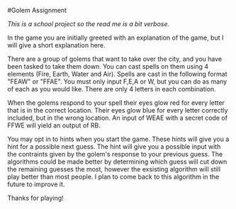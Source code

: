 #Golem Assignment
 
*This is a school project so the read me is a bit verbose.*

In the game you are initially greeted with an explanation of the game, but I will give a short explanation here.

There are a group of golems that want to take over the city, and you have been tasked to take them down. You can cast spells on them using 4 elements (Fire, Earth, Water and Air). Spells are cast in the following format "FEAW" or "FFAE". You must only input F,E,A or W, but you can do as many of each as you would like. There are only 4 letters in each combination. 

When the golems respond to your spell their eyes glow red for every letter that is in the correct location. Their eyes glow blue for every letter correctly included, but in the wrong location. An input of WEAE with a secret code of FFWE will yield an output of RB. 

You may opt in to hints when you start the game. These hints will give you a hint for a possible next guess. The hint will give you a possible input with the contraints given by the golem's response to your previous guess. The algorithms could be made better by determining which guess will cut down the remaining guesses the most, however the exsisting algorithm will still play better than most people. I plan to come back to this algorithm in the future to improve it. 

Thanks for playing!
